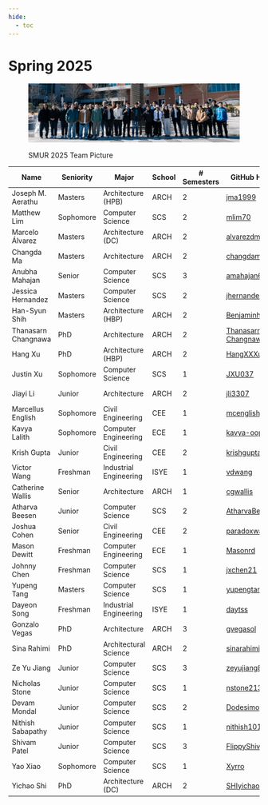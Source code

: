 ```yaml
---
hide:
  - toc
---
```


# Spring 2025

<figure markdown="span">

![Spring 2025 Group Picture at Tech Green](25-Sp_ClassPhoto.jpg)

  <figcaption>SMUR 2025 Team Picture</figcaption>

</figure>

| Name                | Seniority | Major                  | School     | # Semesters | GitHub Handle                                                | Topic Area                                                        |
| ------------------- | --------- | ---------------------- | ---------- |-------------|------------------------------------------------------------- | ----------------------------------------------------------------- |
| Joseph M. Aerathu   | Masters   | Architecture (HPB)     | ARCH       |    2        |[jma1999](https://github.com/jma1999)                         | [Energy-In-Buildings](../../25sp-energyinbuildings)               |
| Matthew Lim         | Sophomore | Computer Science       | SCS        |    2        |[mlim70](https://github.com/mlim70)                           | [MPONC](../../25sp-mponc)                                         |
| Marcelo Álvarez     | Masters   | Architecture (DC)      | ARCH       |    2        |[alvarezdmarch](https://github.com/alvarezdmarch)             | [Microclimate-UMCF](../../25sp-microclimate-umcf)                 |
| Changda Ma          | Masters   | Architecture           | ARCH       |    2        |[changdama](https://github.com/changdama)                     | [Neuroarchitecture](../../25sp-neuroarchitecture)                 |
| Anubha Mahajan      | Senior    | Computer Science       | SCS        |    3        |[amahajan68](https://github.com/amahajan68)                   | [Energy-In-Buildings](../../25sp-energyinbuildings)               |
| Jessica Hernandez   | Masters   | Computer Science       | SCS        |    2        |[jhernandez312](https://github.com/jhernandez312)             | [Energy-In-Buildings](../../25sp-energyinbuildings)               |
| Han-Syun Shih       | Masters   | Architecture (HBP)     | ARCH       |    2        |[Benjaminhansyun](https://github.com/hshih38)                 | [Microclimate-LSTM-Kriging](../../25sp-microclimate-lstm-kriging) |
| Thanasarn Changnawa | PhD       | Architecture           | ARCH       |    2        |[Thanasarn-Changnawa](https://github.com/Thanasarn-Changnawa) | [Microclimate-LSTM-Kriging](../../25sp-microclimate-lstm-kriging) |
| Hang Xu             | PhD       | Architecture (HBP)     | ARCH       |    2        |[HangXXXu](https://github.com/HangXXXu)                       | [Energy-In-Buildings](../../25sp-energyinbuildings)               |
| Justin Xu           | Sophomore | Computer Science       | SCS        |    1        |[JXU037](https://github.com/JXU037)                           | [MPONC](../../25sp-mponc)                                         |
| Jiayi Li            | Junior    | Architecture           | ARCH       |    2        |[jli3307](https://github.com/jli3307)                         | [Energy-In-Buildings](../../25sp-energyinbuildings)               |
| Marcellus English   | Sophomore | Civil Engineering      | CEE        |    1        |[mcenglish](https://github.com/mcenglish)                     | [Microclimate-UMCF](../../25sp-microclimate-umcf)                 |
| Kavya Lalith        | Sophomore | Computer Engineering   | ECE        |    1        |[kavya-oop](https://github.com/kavya-oop)                     | [Energy-In-Buildings](../../25sp-energyinbuildings)               |
| Krish Gupta         | Junior    | Civil Engineering      | CEE        |    2        |[krishgupta-CE](https://github.com/krishgupta-CE)             | [Microclimate-LSTM-Kriging](../../25sp-microclimate-lstm-kriging) |
| Victor Wang         | Freshman  | Industrial Engineering | ISYE       |    1        |[vdwang](https://github.com/vdwang)                           | [Microclimate-UMCF](../../25sp-microclimate-umcf)                 |
| Catherine Wallis    | Senior    | Architecture           | ARCH       |    1        |[cgwallis](https://github.com/cgwallis)                       | [Neuroarchitecture](../../25sp-neuroarchitecture)                 |
| Atharva Beesen      | Junior    | Computer Science       | SCS        |    2        |[AtharvaBeesen](https://github.com/AtharvaBeesen)             | [Mobility-PEI](../../25sp-mobility-pei)                           |
| Joshua Cohen        | Senior    | Civil Engineering      | CEE        |    2        |[paradoxwalk](https://github.com/paradoxwalk)                 | [Mobility-PEI](../../25sp-mobility-pei)                           |
| Mason Dewitt        | Freshman  | Computer Engineering   | ECE        |    1        |[Masonrd](https://github.com/Masonrd)                         | [Mobility-PEI](../../25sp-mobility-pei)                           |
| Johnny Chen         | Freshman  | Computer Science       | SCS        |    1        |[jxchen21](https://github.com/jxchen21)                       | [Energy-In-Buildings](../../25sp-energyinbuildings)               |
| Yupeng Tang         | Masters   | Computer Science       | SCS        |    1        |[yupengtang](https://github.com/yupengtang)                   | [Microclimate-LSTM-Kriging](../../25sp-microclimate-lstm-kriging) |
| Dayeon Song         | Freshman  | Industrial Engineering | ISYE       |    1        |[daytss](https://github.com/daytss)                           | [Microclimate-LSTM-Kriging](../../25sp-microclimate-lstm-kriging) |
| Gonzalo Vegas       | PhD       | Architecture           | ARCH       |    3        |[gvegasol](https://github.com/gvegasol)                       | [Microclimate-UMCF](../../25sp-microclimate-umcf)                 |
| Sina Rahimi         | PhD       | Architectural Science  | ARCH       |    2        |[sinarahimi](https://github.com/sinarhm)                      | [Microclimate-UMCF](../../25sp-microclimate-umcf)                 |
| Ze Yu Jiang         | Junior    | Computer Science       | SCS        |    3        |[zeyujiang8800](https://github.com/zeyujiang8800)             | [Microclimate-LSTM-Kriging](../../25sp-microclimate-lstm-kriging) |
| Nicholas Stone      | Junior    | Computer Science       | SCS        |    1        |[nstone213](https://github.com/nstone213)                     | [Mobility-PEI](../../25sp-mobility-pei)                           |
| Devam Mondal        | Junior    | Computer Science       | SCS        |    2        |[Dodesimo](https://github.com/Dodesimo)                       | [MPONC](../../25sp-mponc)                                         |
| Nithish Sabapathy   | Junior    | Computer Science       | SCS        |    1        |[nithish101](https://github.com/nithish101)                   | [MPONC](../../25sp-mponc)                                         |
| Shivam Patel        | Junior    | Computer Science       | SCS        |    3        |[FlippyShivam](https://github.com/FlippyShivam)               | [Energy-In-Buildings](../../25sp-energyinbuildings)               |
| Yao	Xiao            | Sophomore | Computer Science       | SCS        |    1        |[Xyrro](https://github.com/Xyrro)                             | [Mobility-PEI](../../25sp-mobility-pei)                           |
| Yichao Shi          | PhD       | Architecture (DC)       | ARCH      |    2        |[SHIyichao98](https://github.com/SHIyichao98)                 | [Energy-In-Buildings](../../25sp-energyinbuildings)               |


